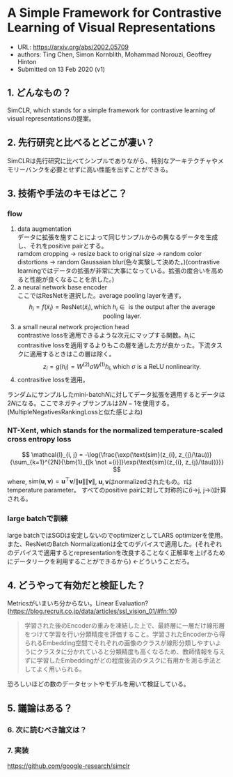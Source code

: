 # A Simple Framework for Contrastive Learning of Visual Representations

* URL: https://arxiv.org/abs/2002.05709
* authors: Ting Chen, Simon Kornblith, Mohammad Norouzi, Geoffrey Hinton
* Submitted on 13 Feb 2020 (v1)

## 1. どんなもの？
SimCLR, which stands for a simple framework for contrastive learning of visual representationsの提案。

## 2. 先行研究と比べるとどこが凄い？  
SimCLRは先行研究に比べてシンプルでありながら、特別なアーキテクチャやメモリーバンクを必要とせずに高い性能を出すことができる。

## 3. 技術や手法のキモはどこ？

### flow
1. data augmentation  
   データに拡張を施すことによって同じサンプルからの異なるデータを生成し、それをpositive pairとする。  
   ramdom cropping -> resize back to original size -> random color distortions -> random Gaussaian blur(色々実験して決めた。)(contrastive learningではデータの拡張が非常に大事になっている。拡張の度合いを高めると性能が良くなることを示した。)
2. a neural network base encoder  
   ここではResNetを選択した。average pooling layerを通す。
   $$
   h_{i} = f(\widetilde{x}_{i}) = \text{ResNet}(\widetilde{x}_{i}), \text{which } h_{i} \in \text{ is the output after the average pooling layer.}
   $$
3. a small neural network projection head  
   contrastive lossを適用できるような次元にマップする関数。$h_{i}$にcontrasitive lossを適用するよりもこの層を通した方が良かった。下流タスクに適用するときはこの層は除く。
   $$
   z_{i} = g(h_{i}) = W^{(2)}\sigma{W^{(1)}h_{i}}, \text{which } \sigma \text{ is a ReLU nonlinearity.}
   $$
4. contrasitive lossを適用。
   
ランダムにサンプルしたmini-batch$N$に対してデータ拡張を適用するとデータは$2N$になる。ここでネガティブサンプルは$2N-1$を使用する。(MultipleNegativesRankingLossと似た感じよね)

### NT-Xent, which stands for the normalized temperature-scaled cross entropy loss

$$
\mathcal{l}_{i, j} = -\log{\frac{\exp(\text{sim}(z_{i}, z_{j}/\tau))}{\sum_{k=1}^{2N}{\bm{1}_{[k \not ={i}]}\exp(\text{sim}(z_{i}, z_{j}/\tau))}}}
$$
where, $\text{sim}(\bm{u}, \bm{v}) = \bm{u}^\top\bm{v}/\| \bm{u}\| \| \bm{v}\|$, $\bm{u}, \bm{v}$はnormalizedされたもの。$\tau$はtemperature parameter。
すべてのpositive pairに対して対称的に(i->j, j->i)計算される。

### large batchで訓練
large batchではSGDは安定しないのでoptimizerとしてLARS optimizerを使用。また、ResNetのBatch Normalizationは全てのデバイスで適用した。(それぞれのデバイスで適用するとrepresentationを改良することなく正解率を上げるためにデータリークを利用することができるから) <-どういうことだろ。

## 4. どうやって有効だと検証した？
Metricsがいまいち分からない。Linear Evaluation?  
(https://blog.recruit.co.jp/data/articles/ssl_vision_01/#fn:10)
> 学習された後のEncoderの重みを凍結した上で、最終層に一層だけ線形層をつけて学習を行い分類精度を評価すること。学習されたEncoderから得られるEmbedding空間でそれぞれの画像のクラスが線形分類しやすいようにクラスタに分かれていると分類精度も高くなるため、教師情報を与えずに学習したEmbeddingがどの程度後流のタスクに有用かを測る手法としてよく用いられる。  

恐ろしいほどの数のデータセットやモデルを用いて検証している。

## 5. 議論はある？

### 6. 次に読むべき論文は？

### 7. 実装
https://github.com/google-research/simclr